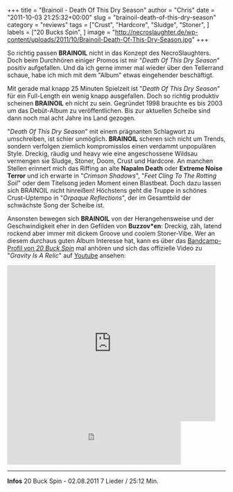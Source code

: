 +++
title = "Brainoil - Death Of This Dry Season"
author = "Chris"
date = "2011-10-03 21:25:32+00:00"
slug = "brainoil-death-of-this-dry-season"
category = "reviews"
tags = ["Crust", "Hardcore", "Sludge", "Stoner", ]
labels = ["20 Bucks Spin", ]
image = "http://necroslaughter.de/wp-content/uploads/2011/10/Brainoil-Death-Of-This-Dry-Season.jpg"
+++

So richtig passen **BRAINOIL** nicht in das Konzept des NecroSlaughters. Doch beim Durchhören einiger Promos ist mir "_Death Of This Dry Season_" positiv aufgefallen. Und da ich gerne immer mal wieder über den Tellerrand schaue, habe ich mich mit dem "Album" etwas eingehender beschäftigt.

Mit gerade mal knapp 25 Minuten Spielzeit ist "_Death Of This Dry Season_" für ein Full-Length ein wenig knapp ausgefallen. Doch so richtig produktiv scheinen **BRAINOIL** eh nicht zu sein. Gegründet 1998 brauchte es bis 2003 um das Debüt-Album zu veröffentlichen. Bis zur aktuellen Scheibe sind dann noch mal acht Jahre ins Land gezogen.

"_Death Of This Dry Season_" mit einem prägnanten Schlagwort zu umschreiben, ist schier unmöglich. **BRAINOIL** scheren sich nicht um Trends, sondern verfolgen ziemlich kompromisslos einen verdammt unpopulären Style. Dreckig, räudig und heavy wie eine angeschossene Wildsau vermengen sie Sludge, Stoner, Doom, Crust und Hardcore. An manchen Stellen erinnert mich das Riffing an alte **Napalm Death** oder **Extreme Noise Terror** und ich erwarte in "_Crimson Shadows_", "_Feet Cling To The Rotting Soil_" oder dem Titelsong jeden Moment einen Blastbeat. Doch dazu lassen sich BRAINOIL nicht hinreißen! Höchstens geht die Truppe in schönes Crust-Uptempo in "_Orpaque Reflections_", der im Gesamtbild der schwächste Song der Scheibe ist.

Ansonsten bewegen sich **BRAINOIL** von der Herangehensweise und der Geschwindigkeit eher in den Gefilden von **Buzzov*en**: Dreckig, zäh, latend rockend aber immer mit dickem Groove und coolem Stoner-Vibe. Wer an diesem durchaus guten Album Interesse hat, kann es über das <a href="http://listen.20buckspin.com/album/death-of-this-dry-season">Bandcamp-Profil von _20 Buck Spin_</a> mal anhören und sich das offizielle Video zu "_Gravity Is A Relic_" auf <a href="http://www.youtube.com/watch?v=ztumuUCDiNU&amp;feature=player_embedded">Youtube</a> ansehen:

<iframe allowfullscreen="" frameborder="0" height="360" src="http://www.youtube.com/embed/ztumuUCDiNU" width="480"></iframe>
<iframe allowtransparency="true" frameborder="0" height="100" src="http://bandcamp.com/EmbeddedPlayer/v=2/album=3254053946/size=venti/bgcol=000000/linkcol=AA0000/" style="position: relative; display: block; width: 400px; height: 100px;" width="400"><a href="http://listen.20buckspin.com/album/death-of-this-dry-season">Death Of This Dry Season by Brainoil</a></iframe>





---
**Infos**
20 Buck Spin - 02.08.2011
7 Lieder / 25:12 Min.
